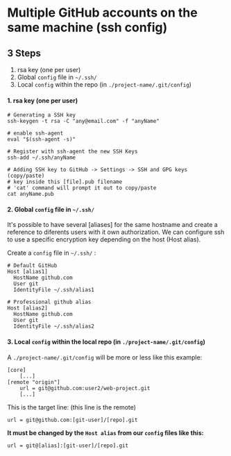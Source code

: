 # Multiple GitHub accounts on the same machine (ssh config)

## 3 Steps
1. rsa key   (one per user)
2. Global `config` file in `~/.ssh/`
3. Local `config` within the repo (in `./project-name/.git/config`)

#### 1. rsa key   (one per user)

~~~
# Generating a SSH key
ssh-keygen -t rsa -C "any@email.com" -f "anyName"

# enable ssh-agent
eval "$(ssh-agent -s)"

# Register with ssh-agent the new SSH Keys
ssh-add ~/.ssh/anyName

# Adding SSH key to GitHub -> Settings -> SSH and GPG keys (copy/paste)
# key inside this [file].pub filename
# 'cat' command will prompt it out to copy/paste
cat anyName.pub
~~~

#### 2. Global `config` file in `~/.ssh/`

It's possible to have several [aliases] for the same hostname and create a reference to diferents users with it own authorization. We can configure ssh to use a specific encryption key depending on the host (Host alias).

Create a `config` file in `~/.ssh/` :
~~~
# Default GitHub
Host [alias1]
  HostName github.com
  User git
  IdentityFile ~/.ssh/alias1

# Professional github alias
Host [alias2]
  HostName github.com
  User git
  IdentityFile ~/.ssh/alias2
~~~

#### 3. Local `config` within the local repo (in `./project-name/.git/config`)


A `./project-name/.git/config` will be more or less like this example:
~~~
[core]
    [...]
[remote "origin"]
	url = git@github.com:user2/web-project.git
	[...]

~~~

This is the target line: (this line is the remote)
~~~
url = git@github.com:[git-user]/[repo].git
~~~

**It must be changed by the `Host alias` from our `config` files like this:**
~~~
url = git@[alias]:[git-user]/[repo].git
~~~


<!--
SSH config to allow many different users to work from the same machine
-->
